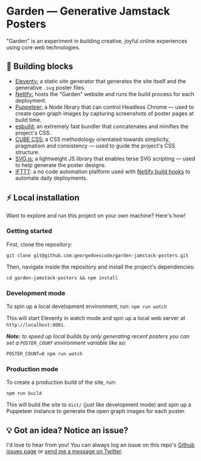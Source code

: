 <img src="https://garden.georgefrancis.dev/og-image.png" alt="">

# Garden — Generative Jamstack Posters

"Garden" is an experiment in building creative, joyful online experiences using core web technologies.


## 🧱 Building blocks 

- [Eleventy:](https://www.11ty.dev/) a static site generator that generates the site itself and the generative `.svg` poster files.
- [Netlify:](https://www.netlify.com/) hosts the "Garden" website and runs the build process for each deployment.
- [Puppeteer:](https://developers.google.com/web/tools/puppeteer) a Node library that can control Headless Chrome — used to create open graph images by capturing screenshots of poster pages at build time.
- [esbuild:](https://esbuild.github.io/) an extremely fast bundler that concatenates and minifies the project's CSS.
- [CUBE CSS:](https://cube.fyi/) a CSS methodology orientated towards simplicity, pragmatism and consistency — used to guide the project's CSS structure.
- [SVG.js:](https://svgjs.dev/docs/3.0/) a lightweight JS library that enables terse SVG scripting — used to help generate the poster designs.
- [IFTTT](https://ifttt.com/): a no code automation platform used with [Netlify build hooks](https://docs.netlify.com/configure-builds/build-hooks/) to automate daily deployments.


## ⚡️ Local installation

Want to explore and run this project on your own machine? Here's how!


### Getting started

First, clone the repository:

`git clone git@github.com:georgedoescode/garden-jamstack-posters.git`

Then, navigate inside the repository and install the project's dependencies:

`cd garden-jamstack-posters && npm install`


### Development mode

To spin up a local development environment, run: `npm run watch`

This will start Eleventy in watch mode and spin up a local web server at `http://localhost:8081`.

_**Note:** to speed up local builds by only generating recent posters you can set a `POSTER_COUNT` environment variable like so:_

`POSTER_COUNT=8 npm run watch`


### Production mode

To create a production build of the site, run:

`npm run build`

This will build the site to `dist/` (just like development mode) and spin up a Puppeteer instance to generate the open graph images for each poster.


## 💡 Got an idea? Notice an issue?

I'd love to hear from you! You can always log an issue on this repo's [Github issues page](https://github.com/georgedoescode/garden-jamstack-posters/issues) or [send me a message on Twitter](https://twitter.com/georgedoescode).

